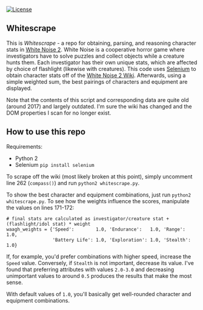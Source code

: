 [![License](https://img.shields.io/badge/License-BSD%203--Clause-blue.svg)](https://opensource.org/licenses/BSD-3-Clause)

## Whitescrape

This is *Whitescrape* - a repo for obtaining, parsing, and reasoning character
stats in [White
Noise 2](https://store.steampowered.com/app/503350/White_Noise_2/). White Noise
is a cooperative horror game where investigators have to solve puzzles and
collect objects while a creature hunts them. Each investigator has their own
unique stats, which are affected by choice of flashlight (likewise with
creatures). This code uses [Selenium](https://selenium.dev) to obtain character
stats off of the [White Noise 2
Wiki](https://white-noise-2.fandom.com/wiki/White_Noise_2_Wiki). Afterwards,
using a simple weighted sum, the best pairings of characters and equipment are
displayed. 

Note that the contents of this script and corresponding data are quite old
(around 2017) and largely outdated. I'm sure the wiki has changed and the DOM
properties I scan for no longer exist.

## How to use this repo
Requirements:
- Python 2
- Selenium `pip install selenium`

To scrape off the wiki (most likely broken at this point), simply uncomment
line 262 (```compass()```) and run ```python2 whitescrape.py```.

To show the best character and equipment combinations, just run ```python2
whitescrape.py```. To see how the weights influence the scores, manipulate the
values on lines 171-172:

```
# final stats are calculated as investigator/creature stat + (flashlight/idol stat) * weight
waagh_weights = {'Speed':        1.0, 'Endurance':   1.0, 'Range':   1.0, 
                 'Battery Life': 1.0, 'Exploration': 1.0, 'Stealth': 1.0}
```

If, for example, you'd prefer combinations with higher speed, increase the
`Speed` value. Conversely, if `Stealth` is not important, decrease its
value. I've found that preferring attributes with values `2.0-3.0` and
decreasing unimportant values to around `0.5` produces the
results that make the most sense.

With default values of `1.0`, you'll basically get well-rounded character and
equipment combinations. 
